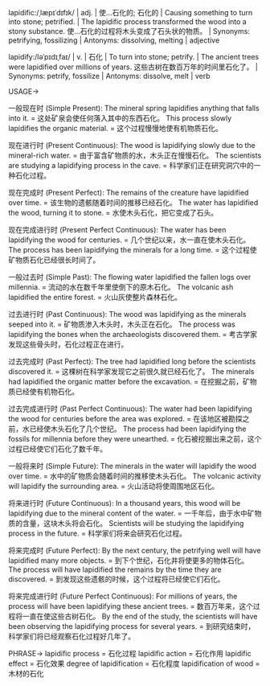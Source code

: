 lapidific:/ˌlæpɪˈdɪfɪk/ | adj. | 使…石化的; 石化的 |  Causing something to turn into stone; petrified. |  The lapidific process transformed the wood into a stony substance.  使…石化的过程将木头变成了石头状的物质。 | Synonyms: petrifying, fossilizing | Antonyms: dissolving, melting | adjective

lapidify:/ləˈpɪdɪˌfaɪ/ | v. | 石化 | To turn into stone; petrify. | The ancient trees were lapidified over millions of years.  这些古树在数百万年的时间里石化了。 | Synonyms: petrify, fossilize | Antonyms: dissolve, melt | verb


USAGE->

一般现在时 (Simple Present):
The mineral spring lapidifies anything that falls into it. =  这处矿泉会使任何落入其中的东西石化。
This process slowly lapidifies the organic material. = 这个过程慢慢地使有机物质石化。

现在进行时 (Present Continuous):
The wood is lapidifying slowly due to the mineral-rich water. = 由于富含矿物质的水，木头正在慢慢石化。
The scientists are studying a lapidifying process in the cave. = 科学家们正在研究洞穴中的一种石化过程。

现在完成时 (Present Perfect):
The remains of the creature have lapidified over time. =  该生物的遗骸随着时间的推移已经石化。
The water has lapidified the wood, turning it to stone. = 水使木头石化，把它变成了石头。

现在完成进行时 (Present Perfect Continuous):
The water has been lapidifying the wood for centuries. =  几个世纪以来，水一直在使木头石化。
The process has been lapidifying the minerals for a long time. = 这个过程使矿物质石化已经很长时间了。


一般过去时 (Simple Past):
The flowing water lapidified the fallen logs over millennia. =  流动的水在数千年里使倒下的原木石化。
The volcanic ash lapidified the entire forest. = 火山灰使整片森林石化。

过去进行时 (Past Continuous):
The wood was lapidifying as the minerals seeped into it. = 矿物质渗入木头时，木头正在石化。
The process was lapidifying the bones when the archaeologists discovered them. = 考古学家发现这些骨头时，石化过程正在进行。

过去完成时 (Past Perfect):
The tree had lapidified long before the scientists discovered it. = 这棵树在科学家发现它之前很久就已经石化了。
The minerals had lapidified the organic matter before the excavation. = 在挖掘之前，矿物质已经使有机物石化。


过去完成进行时 (Past Perfect Continuous):
The water had been lapidifying the wood for centuries before the area was explored. = 在该地区被勘探之前，水已经使木头石化了几个世纪。
The process had been lapidifying the fossils for millennia before they were unearthed. =  化石被挖掘出来之前，这个过程已经使它们石化了数千年。

一般将来时 (Simple Future):
The minerals in the water will lapidify the wood over time. = 水中的矿物质会随着时间的推移使木头石化。
The volcanic activity will lapidify the surrounding area. = 火山活动将使周围地区石化。

将来进行时 (Future Continuous):
In a thousand years, this wood will be lapidifying due to the mineral content of the water. = 一千年后，由于水中矿物质的含量，这块木头将会石化。
Scientists will be studying the lapidifying process in the future. = 科学家们将来会研究石化过程。


将来完成时 (Future Perfect):
By the next century, the petrifying well will have lapidified many more objects. = 到下个世纪，石化井将使更多的物体石化。
The process will have lapidified the remains by the time they are discovered. = 到发现这些遗骸的时候，这个过程将已经使它们石化。


将来完成进行时 (Future Perfect Continuous):
For millions of years, the process will have been lapidifying these ancient trees. = 数百万年来，这个过程将一直在使这些古树石化。
By the end of the study, the scientists will have been observing the lapidifying process for several years. = 到研究结束时，科学家们将已经观察石化过程好几年了。



PHRASE->
lapidific process = 石化过程
lapidific action = 石化作用
lapidific effect = 石化效果
degree of lapidification = 石化程度
lapidification of wood = 木材的石化
